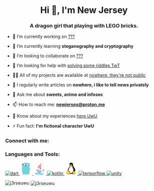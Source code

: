 <h1 align="center">Hi 👋, I'm New Jersey</h1>
<h3 align="center">A dragon girl that playing with LEGO bricks.</h3>

- 🔭 I’m currently working on [???](https://natribu.org/en/)

- 🌱 I’m currently learning **steganography and cryptography**

- 👯 I’m looking to collaborate on [???](https://natribu.org/en/)

- 🤝 I’m looking for help with [solving some riddles TwT](https://natribu.org/en/)

- 👨‍💻 All of my projects are available at [nowhere, they're not public](https://natribu.org/en/)

- 📝 I regularly write articles on **nowhere, i like to tell news privately**

- 💬 Ask me about **sweets, anime and infosec**

- 📫 How to reach me: **newjersex@proton.me**

- 📄 Know about my experiences [here UwU](https://natribu.org/en/)

- ⚡ Fun fact: **I'm fictional character UwU**

<h3 align="left">Connect with me:</h3>
<p align="left">
</p>

<h3 align="left">Languages and Tools:</h3>
<p align="left"> <a href="https://dart.dev" target="_blank" rel="noreferrer"> <img src="https://www.vectorlogo.zone/logos/dartlang/dartlang-icon.svg" alt="dart" width="40" height="40"/> </a> <a href="https://golang.org" target="_blank" rel="noreferrer"> <img src="https://raw.githubusercontent.com/devicons/devicon/master/icons/go/go-original.svg" alt="go" width="40" height="40"/> </a> <a href="https://www.java.com" target="_blank" rel="noreferrer"> <img src="https://raw.githubusercontent.com/devicons/devicon/master/icons/java/java-original.svg" alt="java" width="40" height="40"/> </a> <a href="https://kotlinlang.org" target="_blank" rel="noreferrer"> <img src="https://www.vectorlogo.zone/logos/kotlinlang/kotlinlang-icon.svg" alt="kotlin" width="40" height="40"/> </a> <a href="https://www.linux.org/" target="_blank" rel="noreferrer"> <img src="https://raw.githubusercontent.com/devicons/devicon/master/icons/linux/linux-original.svg" alt="linux" width="40" height="40"/> </a> <a href="https://www.tensorflow.org" target="_blank" rel="noreferrer"> <img src="https://www.vectorlogo.zone/logos/tensorflow/tensorflow-icon.svg" alt="tensorflow" width="40" height="40"/> </a> <a href="https://unity.com/" target="_blank" rel="noreferrer"> <img src="https://www.vectorlogo.zone/logos/unity3d/unity3d-icon.svg" alt="unity" width="40" height="40"/> </a> </p>

<p><img align="left" src="https://github-readme-stats.vercel.app/api/top-langs?username=j3rseuwu&show_icons=true&theme=tokyonight&locale=en&layout=compact" alt="j3rseuwu" /></p>

<p>&nbsp;<img align="center" src="https://github-readme-stats.vercel.app/api?username=j3rseuwu&show_icons=true&theme=tokyonight&hide_border=true&locale=en" alt="j3rseuwu" /></p>

